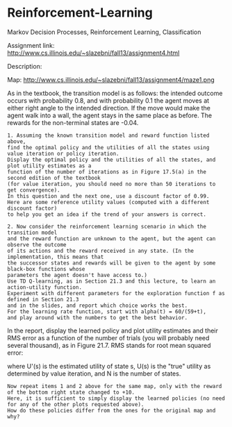 Reinforcement-Learning
======================

Markov Decision Processes, Reinforcement Learning, Classification

Assignment link: http://www.cs.illinois.edu/~slazebni/fall13/assignment4.html

Description:

Map:
http://www.cs.illinois.edu/~slazebni/fall13/assignment4/maze1.png

As in the textbook, the transition model is as follows: the intended outcome occurs with probability 0.8, and with probability 0.1 the agent moves at either right angle to the intended direction. If the move would make the agent walk into a wall, the agent stays in the same place as before. The rewards for the non-terminal states are -0.04.

    1. Assuming the known transition model and reward function listed above, 
    find the optimal policy and the utilities of all the states using value iteration or policy iteration. 
    Display the optimal policy and the utilities of all the states, and plot utility estimates as a 
    function of the number of iterations as in Figure 17.5(a) in the second edition of the textbook 
    (for value iteration, you should need no more than 50 iterations to get convergence). 
    In this question and the next one, use a discount factor of 0.99. 
    Here are some reference utility values (computed with a different discount factor) 
    to help you get an idea if the trend of your answers is correct. 

    2. Now consider the reinforcement learning scenario in which the transition model 
    and the reward function are unknown to the agent, but the agent can observe the outcome 
    of its actions and the reward received in any state. (In the implementation, this means that 
    the successor states and rewards will be given to the agent by some black-box functions whose 
    parameters the agent doesn't have access to.) 
    Use TD Q-learning, as in Section 21.3 and this lecture, to learn an action-utility function. 
    Experiment with different parameters for the exploration function f as defined in Section 21.3 
    and in the slides, and report which choice works the best. 
    For the learning rate function, start with alpha(t) = 60/(59+t), 
    and play around with the numbers to get the best behavior.

In the report, display the learned policy and plot utility estimates and their RMS error as a function of the number of trials (you will probably need several thousand), as in Figure 21.7. RMS stands for root mean squared error: 

where U'(s) is the estimated utility of state s, U(s) is the "true" utility as determined by value iteration, and N is the number of states.

    Now repeat items 1 and 2 above for the same map, only with the reward of the bottom right state changed to +10.
    Here, it is sufficient to simply display the learned policies (no need for any of the other plots requested above).
    How do these policies differ from the ones for the original map and why?
